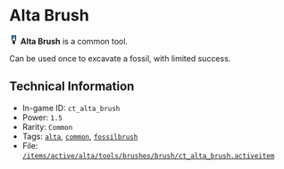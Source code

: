 # Alta Brush

<img src="https://raw.githubusercontent.com/Ceterai/Enternia/main/items/active/alta/tools/brushes/brush/icon.png" alt="Alta Brush icon" loading="lazy" height="16px" width="auto" /> **Alta Brush** is a common tool.

Can be used once to excavate a fossil, with limited success.

## Technical Information

- In-game ID: `ct_alta_brush`
- Power: `1.5`
- Rarity: `Common`
- Tags: [`alta`](https://ceterai.github.io/MyEnternia/Wiki/Tags/Alta), [`common`](https://ceterai.github.io/MyEnternia/Wiki/Tags/Common), [`fossilbrush`](https://ceterai.github.io/MyEnternia/Wiki/Tags/Fossilbrush)
- File: [`/items/active/alta/tools/brushes/brush/ct_alta_brush.activeitem`](https://github.com/Ceterai/Enternia/blob/main/items/active/alta/tools/brushes/brush/ct_alta_brush.activeitem)
